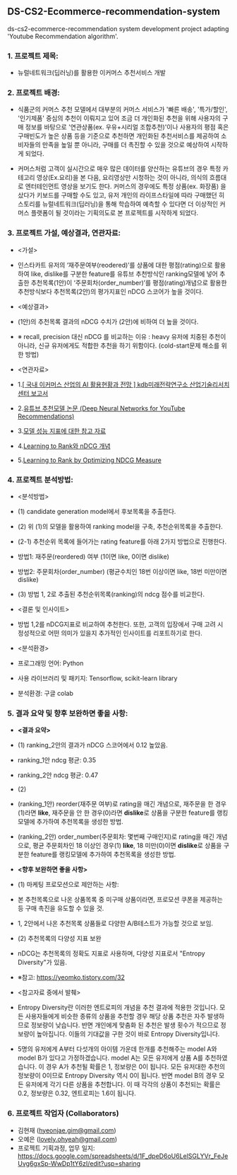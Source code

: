 ## DS-CS2-Ecommerce-recommendation-system
ds-cs2-ecommerce-recommendation system development project adapting 'Youtube Recommendation algorithm'. 

### 1. 프로젝트 제목: 
- 뉴럴네트워크(딥러닝)를 활용한 이커머스 추천서비스 개발

### 2. 프로젝트 배경: 
- 식품군의 커머스 추천 모델에서 대부분의 커머스 서비스가 '빠른 배송', '특가/할인', '인기제품' 중심의 추천이 이뤄지고 있어 조금 더 개인화된 추천을 위해 사용자의 구매 정보를 바탕으로 '연관상품(ex. 우유+시리얼 조합추천)'이나 사용자의 평점 혹은 구매빈도가 높은 상품 등을 기준으로 추천하면 개인화된 추천서비스를 제공하여 소비자들의 만족을 높일 뿐 아니라, 구매를 더 촉진할 수 있을 것으로 예상하여 시작하게 되었다. 

- 커머스처럼 고객이 실시간으로 매우 많은 데이터를 양산하는 유튜브의 경우 특정 카테고리 영상(Ex.요리)을 본 다음, 요리영상만 시청하는 것이 아니라, 의식의 흐름대로 엔터테인먼트 영상을 보기도 한다. 커머스의 경우에도 특정 상품(ex. 화장품) 을 샀다가 키보드를 구매할 수도 있고, 유저 개인의 라이프스타일에 따라 구매했던 히스토리를 뉴럴네트워크(딥러닝)을 통해 학습하여 예측할 수 있다면 더 이상적인 커머스 플랫폼이 될 것이라는 기획의도로 본 프로젝트를 시작하게 되었다. 

### 3. 프로젝트 가설, 예상결과, 연관자료: 
- <가설> 
 - 인스타카트 유저의 ‘재주문여부(reodered)’를 상품에 대한 평점(rating)으로 활용하여 like, dislike를 구분한 feature를 유튜브 추천방식인 ranking모델에 넣어 추출한 추천목록(1안)이 ‘주문회차(order_number)’를 평점(rating)개념으로 활용한 추천방식보다 추천목록(2안)의 평가지표인 nDCG 스코어가 높을 것이다. 

- <예상결과>
 - (1안)의 추천목록 결과의 nDCG 수치가 (2안)에 비하여 더 높을 것이다. 
  - ※ recall, precision 대신 nDCG 를 비교하는 이유 : heavy 유저에 치중된 추천이 아니라, 신규 유저에게도 적합한 추천을 하기 위함이다. (cold-start문제 해소를 위한 방법) 

- <연관자료>

 - 1.[[ 국내 이커머스 산업의 AI 활용현황과 전망 ] kdb미래전략연구소 산업기술리서치센터 보고서](https://file.mk.co.kr/meet/2020/06/pdf_readtop_2020_626590_1592459706.pdf) 

 - 2.[유튜브 추천모델 논문 (Deep Neural Networks for YouTube Recommendations)](https://static.googleusercontent.com/media/research.google.com/ko//pubs/archive/45530.pdf)

 - 3.[모델 성능 지표에 대한 참고 자료](https://medium.com/code-states/%EC%B6%94%EC%B2%9C-%EC%8B%9C%EC%8A%A4%ED%85%9C-%EC%95%8C%EA%B3%A0%EB%A6%AC%EC%A6%98-4e5044960bdd)

 - 4.[Learning to Rank와 nDCG 개념](https://yamalab.tistory.com/119)

 - 5.[Learning to Rank by Optimizing NDCG Measure](https://papers.nips.cc/paper/2009/file/b3967a0e938dc2a6340e258630febd5a-Paper.pdf)


### 4. 프로젝트 분석방법:
- <분석방법>
 - (1) candidate generation model에서 후보목록을 추출한다. 
 - (2) 위 (1)의 모델을 활용하여 ranking model을 구축, 추천순위목록을 추출한다. 
  - (2-1) 추천순위 목록에 들어가는 rating feature를 아래 2가지 방법으로 진행한다. 
   - 방법1: 재주문(reordered) 여부 (1이면 like, 0이면 dislike) 
   - 방법2: 주문회차(order_number) (평균수치인 18번 이상이면 like, 18번 미만이면 dislike) 
 - (3) 방법 1, 2로 추출된 추천순위목록(ranking)의 ndcg 점수를 비교한다. 

- <결론 및 인사이트> 
 - 방법 1,2를 nDCG지표로 비교하여 추천한다. 또한, 고객의 입장에서 구매 고려 시 정성적으로 어떤 의미가 있을지 추가적인 인사이트를 리포트하기로 한다. 

- <분석환경>
 - 프로그래밍 언어: Python
 - 사용 라이브러리 및 패키지: Tensorflow, scikit-learn library
 - 분석환경: 구글 colab


### 5. 결과 요약 및 향후 보완하면 좋을 사항:

- **<결과 요약>**
 - (1) ranking_2안의 결과가 nDCG 스코어에서 0.12 높았음.
  - ranking_1안 ndcg 평균: 0.35
  - ranking_2안 ndcg 평균: 0.47 
 - (2)  
  - (ranking_1안) reorder(재주문 여부)로 rating을 매긴 개념으로, 재주문을 한 경우(1)라면 **like**, 재주문을 안 한 경우(0)라면 **dislike**로 상품을 구분한 feature를 랭킹모델에 추가하여 추천목록을 생성한 방법. 
  - (ranking_2안) order_number(주문회차: 몇번째 구매인지)로 rating을 매긴 개념으로, 평균 주문회차인 18 이상인 경우(1) **like**, 18 미만(0)이면 **dislike**로 상품을 구분한 feature를 랭킹모델에 추가하여 추천목록을 생성한 방법. 

- **<향후 보완하면 좋을 사항>**
 - (1) 마케팅 프로모션으로 제안하는 사항: 
  - 본 추천목록으로 나온 상품목록 중 미구매 상품이라면, 프로모션 쿠폰을 제공하는 등 구매 촉진을 유도할 수 있을 것. 
  - 1, 2안에서 나온 추천목록 상품들로 다양한 A/B테스트가 가능할 것으로 보임. 

 - (2) 추천목록의 다양성 지표 보완
  - nDCG는 추천목록의 정확도 지표로 사용하며, 다양성 지표로서 "Entropy Diversity"가 있음. 
   - ※참고: https://yeomko.tistory.com/32
  - <참고자료 중에서 발췌>
   - Entropy Diversity란 이러한 엔트로피의 개념을 추천 결과에 적용한 것입니다. 모든 사용자들에게 비슷한 종류의 상품을 추천할 경우 해당 상품 추천은 자주 발생하므로 정보량이 낮습니다. 반면 개인에게 맞춤화 된 추천은 발생 횟수가 적으므로 정보량이 높아집니다. 이들의 기대값을 구한 것이 바로 Entropy Diversity입니다.
   - 5명의 유저에게 A부터 다섯개의 아이템 가운데 한개를 추천해주는 model A와 model B가 있다고 가정하겠습니다.  model A는 모든 유저에게 상품 A를 추천하였습니다. 이 경우 A가 추천될 확률은 1, 정보량은 0이 됩니다. 모든 유저대한 추천의 정보량이 0이므로 Entropy Diversity 역시 0이 됩니다. 반면 model B의 경우 모든 유저에게 각기 다른 상품을 추천합니다. 이 때 각각의 상품이 추천되는 확률은 0.2, 정보량은 0.32, 엔트로피는 1.6이 됩니다.

### 6. 프로젝트 작업자 (Collaborators)
 - 김현재 (hyeonjae.gim@gmail.com)
 - 오예은 (lovely.ohyeah@gmail.com)
 - 프로젝트 기획과정, 업무 일지: https://docs.google.com/spreadsheets/d/1F_dpeD6oU6LelSGLYVr_FeJeUvg6gxSp-WwDp1tY6zI/edit?usp=sharing
 
